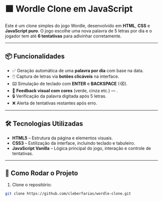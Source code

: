# 🟩 Wordle Clone em JavaScript

Este é um clone simples do jogo Wordle, desenvolvido em **HTML**, **CSS** e **JavaScript puro**. O jogo escolhe uma nova palavra de 5 letras por dia e o jogador tem até **6 tentativas** para adivinhar corretamente.

---

## 📦 Funcionalidades

- ✅ Geração automática de uma **palavra por dia** com base na data.
- 🖱️ Captura de letras via **botões clicáveis** na interface.
- ⌨️ Simulação de teclado com **ENTER** e **BACKSPACE** (⌫).
- 🎨 **Feedback visual com cores** (verde, cinza etc.) — .
- 🔒 Verificação da palavra digitada após 5 letras.
- ❌ Alerta de tentativas restantes após erro.

---

## 🛠️ Tecnologias Utilizadas

- **HTML5** – Estrutura da página e elementos visuais.
- **CSS3** – Estilização da interface, incluindo teclado e tabuleiro.
- **JavaScript Vanilla** – Lógica principal do jogo, interação e controle de tentativas.

---

## 🚀 Como Rodar o Projeto

1. Clone o repositório:

```bash
git clone https://github.com/cleberfarias/wordle-clone.git
